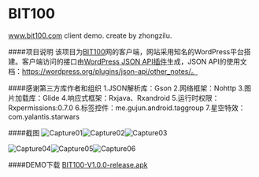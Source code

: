 ﻿# BIT100
www.bit100.com client demo. create by zhongzilu.

####项目说明
该项目为[BIT100](http://www.bit100.com)网的客户端，网站采用知名的WordPress平台搭建。客户端访问的接口由[WordPress JSON API插件](https://wordpress.org/plugins/json-api/)生成，JSON API的使用文档：https://wordpress.org/plugins/json-api/other_notes/。

####感谢第三方库作者和组织
1.JSON解析库：Gson
2.网络框架：Nohttp
3.图片加载库：Glide
4.响应式框架：Rxjava、Rxandroid
5.运行时权限：Rxpermissions:0.7.0
6.标签控件：me.gujun.android.taggroup
7.星空特效：com.yalantis.starwars

####截图
![Capture01](https://github.com/zhongzilu/BIT100/blob/master/image/com.zhongzilu.bit100_01.png)![Capture02](https://github.com/zhongzilu/BIT100/blob/master/image/com.zhongzilu.bit100_02.png)![Capture03](https://github.com/zhongzilu/BIT100/blob/master/image/com.zhongzilu.bit100_03.png)

![Capture04](https://github.com/zhongzilu/BIT100/blob/master/image/com.zhongzilu.bit100_04.png)![Capture05](https://github.com/zhongzilu/BIT100/blob/master/image/com.zhongzilu.bit100_05.png)![Capture06](https://github.com/zhongzilu/BIT100/blob/master/image/com.zhongzilu.bit100_06.png)

####DEMO下载
[BIT100-V1.0.0-release.apk](https://github.com/zhongzilu/BIT100/blob/master/apk/BIT100-V1.0.0-release.apk)